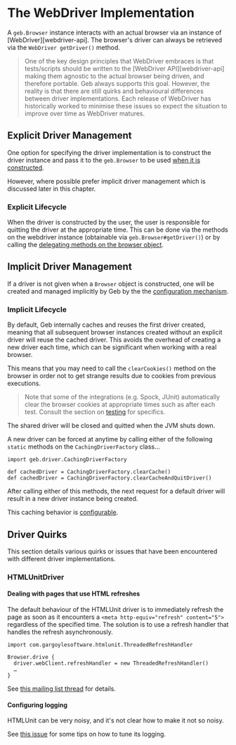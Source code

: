 # The WebDriver Implementation

A `geb.Browser` instance interacts with an actual browser via an instance of [WebDriver][webdriver-api]. The browser's driver can always be retrieved via the `WebDriver getDriver()` method.

> One of the key design principles that WebDriver embraces is that tests/scripts should be written to the [WebDriver API][webdriver-api] making them agnostic to the actual browser being driven, and therefore portable. Geb always supports this goal. However, the reality is that there are still quirks and behavioural differences between driver implementations. Each release of WebDriver has historically worked to minimise these issues so expect the situation to improve over time as WebDriver matures.

## Explicit Driver Management

One option for specifying the driver implementation is to construct the driver instance and pass it to the `geb.Browser` to be used [when it is constructed](browser.html).

However, where possible prefer implicit driver management which is discussed later in this chapter.

### Explicit Lifecycle

When the driver is constructed by the user, the user is responsible for quitting the driver at the appropriate time. This can be done via the methods on the webdriver instance (obtainable via `geb.Browser#getDriver()`) or by calling the [delegating methods on the browser object](browser.html#quitting_the_browser).

## Implicit Driver Management

If a driver is not given when a `Browser` object is constructed, one will be created and managed implicitly by Geb by the the [configuration mechanism](configuration.html#driver_implementation).

### Implicit Lifecycle

By default, Geb internally caches and reuses the first driver created, meaning that all subsequent browser instances created without an explicit driver will reuse the cached driver. This avoids the overhead of creating a new driver each time, which can be significant when working with a real browser.

This means that you may need to call the `clearCookies()` method on the browser in order not to get strange results due to cookies from previous executions.

> Note that some of the integrations (e.g. Spock, JUnit) automatically clear the browser cookies at appropriate times such as after each test. Consult the section on [testing](testing.html#cookie_management) for specifics.

The shared driver will be closed and quitted when the JVM shuts down.

A new driver can be forced at anytime by calling either of the following `static` methods on the `CachingDriverFactory` class…

    import geb.driver.CachingDriverFactory
    
    def cachedDriver = CachingDriverFactory.clearCache()
    def cachedDriver = CachingDriverFactory.clearCacheAndQuitDriver()

After calling either of this methods, the next request for a default driver will result in a new driver instance being created.

This caching behavior is [configurable](configuration.html#driver_caching). 

## Driver Quirks

This section details various quirks or issues that have been encountered with different driver implementations.

### HTMLUnitDriver

#### Dealing with pages that use HTML refreshes

The default behaviour of the HTMLUnit driver is to immediately refresh the page as soon as it encounters a `<meta http-equiv="refresh" content="5">` regardless of the specified time. The solution is to use a refresh handler that handles the refresh asynchronously.

    import com.gargoylesoftware.htmlunit.ThreadedRefreshHandler

    Browser.drive {
      driver.webClient.refreshHandler = new ThreadedRefreshHandler()
      …
    }

See [this mailing list thread](http://markmail.org/thread/bu3g56oxz2uqzq43 "[geb-user] Meta Refresh on a page causes infinite loop - Bob Brown - org.codehaus.geb.user - MarkMail") for details.

#### Configuring logging

HTMLUnit can be very noisy, and it's not clear how to make it not so noisy.

See [this issue](https://github.com/geb/issues/issues/98) for some tips on how to tune its logging.
